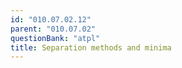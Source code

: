 ```yaml
---
id: "010.07.02.12"
parent: "010.07.02"
questionBank: "atpl"
title: Separation methods and minima
---
```


